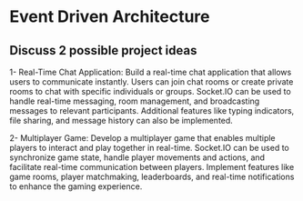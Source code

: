 # Event Driven Architecture

## Discuss 2 possible project ideas

1- Real-Time Chat Application: Build a real-time chat application that allows users to communicate instantly. Users can join chat rooms or create private rooms to chat with specific individuals or groups. Socket.IO can be used to handle real-time messaging, room management, and broadcasting messages to relevant participants. Additional features like typing indicators, file sharing, and message history can also be implemented.

2- Multiplayer Game: Develop a multiplayer game that enables multiple players to interact and play together in real-time. Socket.IO can be used to synchronize game state, handle player movements and actions, and facilitate real-time communication between players. Implement features like game rooms, player matchmaking, leaderboards, and real-time notifications to enhance the gaming experience.
